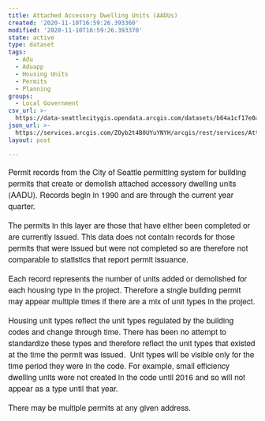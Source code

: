 ```yaml
---
title: Attached Accessory Dwelling Units (AADUs)
created: '2020-11-10T16:59:26.393360'
modified: '2020-11-10T16:59:26.393370'
state: active
type: dataset
tags:
  - Adu
  - Aduapp
  - Housing Units
  - Permits
  - Planning
groups:
  - Local Government
csv_url: >-
  https://data-seattlecitygis.opendata.arcgis.com/datasets/b64a1cf17e0a4223a408e411a15029ae_0.csv?outSR=%7B%22latestWkid%22%3A2926%2C%22wkid%22%3A2926%7D
json_url: >-
  https://services.arcgis.com/ZOyb2t4B0UYuYNYH/arcgis/rest/services/Attached_Accessory_Dwelling_Units_(AADUs)/FeatureServer/0
layout: post

---
```

<p style='font-family:&quot;Avenir LT W01 35 Light&quot;, &quot;Avenir Next&quot;, Avenir, &quot;Helvetica Neue&quot;, Helvetica, Arial, sans-serif; font-size:16px;'>Permit records from the City of Seattle permitting system for building permits that create or demolish attached accessory dwelling units (AADU). Records begin in 1990 and are through the current year quarter.</p><p style='font-family:&quot;Avenir LT W01 35 Light&quot;, &quot;Avenir Next&quot;, Avenir, &quot;Helvetica Neue&quot;, Helvetica, Arial, sans-serif; font-size:16px;'></p><p style='font-family:&quot;Avenir LT W01 35 Light&quot;, &quot;Avenir Next&quot;, Avenir, &quot;Helvetica Neue&quot;, Helvetica, Arial, sans-serif; font-size:16px;'>The permits in this layer are those that have either been completed or are currently issued. This data does not contain records for those permits that were issued but were not completed so are therefore not comparable to statistics that report permit issuance.</p><p style='font-family:&quot;Avenir LT W01 35 Light&quot;, &quot;Avenir Next&quot;, Avenir, &quot;Helvetica Neue&quot;, Helvetica, Arial, sans-serif; font-size:16px;'></p><p style='font-family:&quot;Avenir LT W01 35 Light&quot;, &quot;Avenir Next&quot;, Avenir, &quot;Helvetica Neue&quot;, Helvetica, Arial, sans-serif; font-size:16px;'>Each record represents the number of units added or demolished for each housing type in the project. Therefore a single building permit may appear multiple times if there are a mix of unit types in the project.</p><p style='font-family:&quot;Avenir LT W01 35 Light&quot;, &quot;Avenir Next&quot;, Avenir, &quot;Helvetica Neue&quot;, Helvetica, Arial, sans-serif; font-size:16px;'></p><p style='font-family:&quot;Avenir LT W01 35 Light&quot;, &quot;Avenir Next&quot;, Avenir, &quot;Helvetica Neue&quot;, Helvetica, Arial, sans-serif; font-size:16px;'>Housing unit types reflect the unit types regulated by the building codes and change through time. There has been no attempt to standardize these types and therefore reflect the unit types that existed at the time the permit was issued.  Unit types will be visible only for the time period they were in the code. For example, small efficiency dwelling units were not created in the code until 2016 and so will not appear as a type until that year.</p><p style='font-family:&quot;Avenir LT W01 35 Light&quot;, &quot;Avenir Next&quot;, Avenir, &quot;Helvetica Neue&quot;, Helvetica, Arial, sans-serif; font-size:16px;'></p><p style='font-family:&quot;Avenir LT W01 35 Light&quot;, &quot;Avenir Next&quot;, Avenir, &quot;Helvetica Neue&quot;, Helvetica, Arial, sans-serif; font-size:16px;'>There may be multiple permits at any given address.</p>

